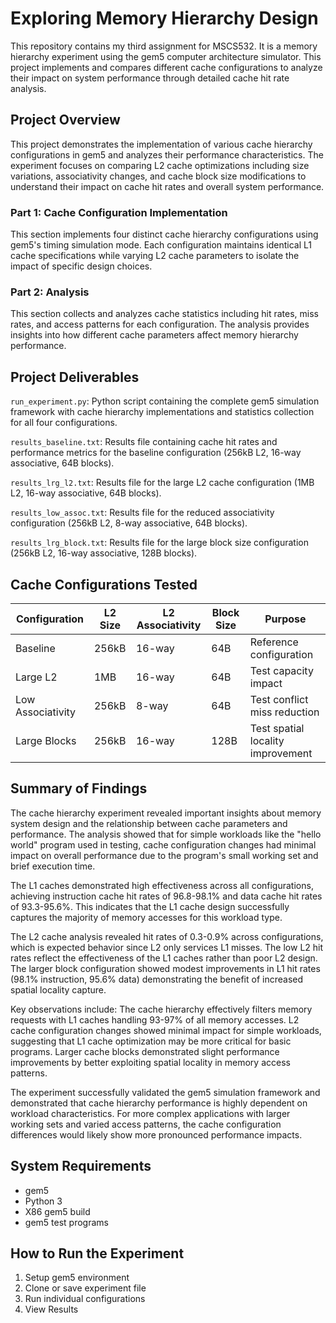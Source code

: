 # Exploring Memory Hierarchy Design

This repository contains my third assignment for MSCS532. It is a memory hierarchy experiment using the gem5 computer architecture simulator. This project implements and compares different cache configurations to analyze their impact on system performance through detailed cache hit rate analysis.

## Project Overview

This project demonstrates the implementation of various cache hierarchy configurations in gem5 and analyzes their performance characteristics. The experiment focuses on comparing L2 cache optimizations including size variations, associativity changes, and cache block size modifications to understand their impact on cache hit rates and overall system performance.

### **Part 1: Cache Configuration Implementation**
This section implements four distinct cache hierarchy configurations using gem5's timing simulation mode. Each configuration maintains identical L1 cache specifications while varying L2 cache parameters to isolate the impact of specific design choices.

### **Part 2: Analysis**  
This section collects and analyzes cache statistics including hit rates, miss rates, and access patterns for each configuration. The analysis provides insights into how different cache parameters affect memory hierarchy performance.

## Project Deliverables

`run_experiment.py`: Python script containing the complete gem5 simulation framework with cache hierarchy implementations and statistics collection for all four configurations.

`results_baseline.txt`: Results file containing cache hit rates and performance metrics for the baseline configuration (256kB L2, 16-way associative, 64B blocks).

`results_lrg_l2.txt`: Results file for the large L2 cache configuration (1MB L2, 16-way associative, 64B blocks).

`results_low_assoc.txt`: Results file for the reduced associativity configuration (256kB L2, 8-way associative, 64B blocks).

`results_lrg_block.txt`: Results file for the large block size configuration (256kB L2, 16-way associative, 128B blocks).

## Cache Configurations Tested

| Configuration | L2 Size | L2 Associativity | Block Size | Purpose |
|--------------|---------|------------------|------------|---------|
| Baseline | 256kB | 16-way | 64B | Reference configuration |
| Large L2 | 1MB | 16-way | 64B | Test capacity impact |
| Low Associativity | 256kB | 8-way | 64B | Test conflict miss reduction |
| Large Blocks | 256kB | 16-way | 128B | Test spatial locality improvement |

## Summary of Findings

The cache hierarchy experiment revealed important insights about memory system design and the relationship between cache parameters and performance. The analysis showed that for simple workloads like the "hello world" program used in testing, cache configuration changes had minimal impact on overall performance due to the program's small working set and brief execution time.

The L1 caches demonstrated high effectiveness across all configurations, achieving instruction cache hit rates of 96.8-98.1% and data cache hit rates of 93.3-95.6%. This indicates that the L1 cache design successfully captures the majority of memory accesses for this workload type.

The L2 cache analysis revealed hit rates of 0.3-0.9% across configurations, which is expected behavior since L2 only services L1 misses. The low L2 hit rates reflect the effectiveness of the L1 caches rather than poor L2 design. The larger block configuration showed modest improvements in L1 hit rates (98.1% instruction, 95.6% data) demonstrating the benefit of increased spatial locality capture.

Key observations include: The cache hierarchy effectively filters memory requests with L1 caches handling 93-97% of all memory accesses. L2 cache configuration changes showed minimal impact for simple workloads, suggesting that L1 cache optimization may be more critical for basic programs. Larger cache blocks demonstrated slight performance improvements by better exploiting spatial locality in memory access patterns.

The experiment successfully validated the gem5 simulation framework and demonstrated that cache hierarchy performance is highly dependent on workload characteristics. For more complex applications with larger working sets and varied access patterns, the cache configuration differences would likely show more pronounced performance impacts.

## System Requirements

- gem5
- Python 3
- X86 gem5 build
- gem5 test programs

## How to Run the Experiment

1. Setup gem5 environment
2. Clone or save experiment file
3. Run individual configurations
4. View Results
